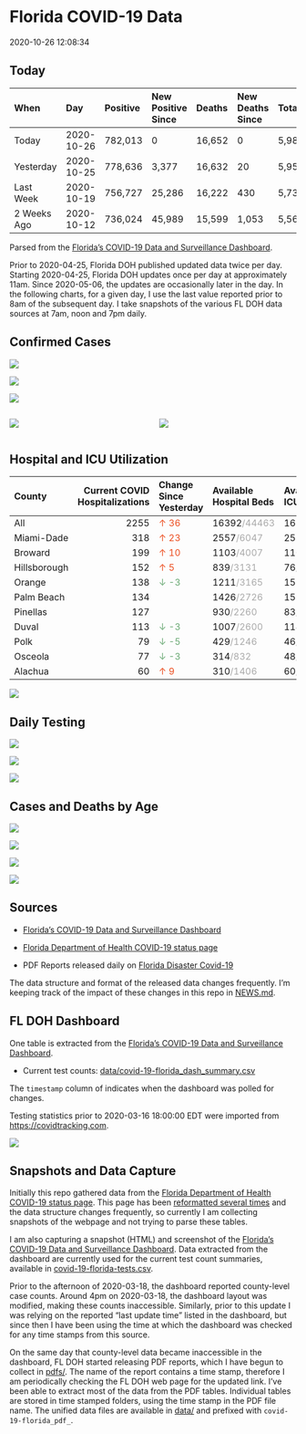Florida COVID-19 Data
================
2020-10-26 12:08:34

## Today

| When        | Day        | Positive | New Positive Since | Deaths | New Deaths Since | Total     |
| :---------- | :--------- | :------- | :----------------- | :----- | :--------------- | :-------- |
| Today       | 2020-10-26 | 782,013  | 0                  | 16,652 | 0                | 5,984,749 |
| Yesterday   | 2020-10-25 | 778,636  | 3,377              | 16,632 | 20               | 5,952,723 |
| Last Week   | 2020-10-19 | 756,727  | 25,286             | 16,222 | 430              | 5,739,283 |
| 2 Weeks Ago | 2020-10-12 | 736,024  | 45,989             | 15,599 | 1,053            | 5,567,283 |

Parsed from the [Florida’s COVID-19 Data and Surveillance
Dashboard](https://fdoh.maps.arcgis.com/apps/opsdashboard/index.html#/8d0de33f260d444c852a615dc7837c86).

Prior to 2020-04-25, Florida DOH published updated data twice per day.
Starting 2020-04-25, Florida DOH updates once per day at approximately
11am. Since 2020-05-06, the updates are occasionally later in the day.
In the following charts, for a given day, I use the last value reported
prior to 8am of the subsequent day. I take snapshots of the various FL
DOH data sources at 7am, noon and 7pm daily.

## Confirmed Cases

![](plots/covid-19-florida-daily-test-changes.png)

![](plots/covid-19-florida-deaths-by-day.png)

![](plots/covid-19-florida-county-top-6.png)

<div class="columns">

<div class="column is-full-mobile">

![](plots/covid-19-florida-testing.png)

</div>

<div class="column is-full-mobile">

![](plots/covid-19-florida-total-positive.png)

</div>

</div>

## Hospital and ICU Utilization

| County       | Current COVID Hospitalizations | Change Since Yesterday                   | Available Hospital Beds                      | Available ICU Beds                         |
| :----------- | -----------------------------: | :--------------------------------------- | :------------------------------------------- | :----------------------------------------- |
| All          |                           2255 | <span style="color: #EC4E20">↑ 36</span> | 16392<span style="color: #aaa">/44463</span> | 1657<span style="color: #aaa">/4377</span> |
| Miami-Dade   |                            318 | <span style="color: #EC4E20">↑ 23</span> | 2557<span style="color: #aaa">/6047</span>   | 255<span style="color: #aaa">/689</span>   |
| Broward      |                            199 | <span style="color: #EC4E20">↑ 10</span> | 1103<span style="color: #aaa">/4007</span>   | 110<span style="color: #aaa">/344</span>   |
| Hillsborough |                            152 | <span style="color: #EC4E20">↑ 5</span>  | 839<span style="color: #aaa">/3131</span>    | 76<span style="color: #aaa">/307</span>    |
| Orange       |                            138 | <span style="color: #6BAA75">↓ -3</span> | 1211<span style="color: #aaa">/3165</span>   | 155<span style="color: #aaa">/249</span>   |
| Palm Beach   |                            134 |                                          | 1426<span style="color: #aaa">/2726</span>   | 159<span style="color: #aaa">/231</span>   |
| Pinellas     |                            127 |                                          | 930<span style="color: #aaa">/2260</span>    | 83<span style="color: #aaa">/228</span>    |
| Duval        |                            113 | <span style="color: #6BAA75">↓ -3</span> | 1007<span style="color: #aaa">/2600</span>   | 114<span style="color: #aaa">/308</span>   |
| Polk         |                             79 | <span style="color: #6BAA75">↓ -5</span> | 429<span style="color: #aaa">/1246</span>    | 46<span style="color: #aaa">/135</span>    |
| Osceola      |                             77 | <span style="color: #6BAA75">↓ -3</span> | 314<span style="color: #aaa">/832</span>     | 48<span style="color: #aaa">/75</span>     |
| Alachua      |                             60 | <span style="color: #EC4E20">↑ 9</span>  | 310<span style="color: #aaa">/1406</span>    | 60<span style="color: #aaa">/248</span>    |

![](plots/covid-19-florida-icu-usage.png)

## Daily Testing

![](plots/covid-19-florida-tests-per-case.png)

<!-- ![](plots/covid-19-florida-change-new-cases.png) -->

![](plots/covid-19-florida-tests-percent-positive.png)

![](plots/covid-19-florida-test-and-case-growth.png)

## Cases and Deaths by Age

![](plots/covid-19-florida-weekly-events-by-age.png)

![](plots/covid-19-florida-age.png)

![](plots/covid-19-florida-age-deaths.png)

![](plots/covid-19-florida-age-sex.png)

## Sources

  - [Florida’s COVID-19 Data and Surveillance
    Dashboard](https://fdoh.maps.arcgis.com/apps/opsdashboard/index.html#/8d0de33f260d444c852a615dc7837c86)

  - [Florida Department of Health COVID-19 status
    page](http://www.floridahealth.gov/diseases-and-conditions/COVID-19/)

  - PDF Reports released daily on [Florida Disaster
    Covid-19](http://www.floridahealth.gov/diseases-and-conditions/COVID-19/)

The data structure and format of the released data changes frequently.
I’m keeping track of the impact of these changes in this repo in
[NEWS.md](NEWS.md).

## FL DOH Dashboard

One table is extracted from the [Florida’s COVID-19 Data and
Surveillance
Dashboard](https://fdoh.maps.arcgis.com/apps/opsdashboard/index.html#/8d0de33f260d444c852a615dc7837c86).

  - Current test counts:
    [data/covid-19-florida\_dash\_summary.csv](data/covid-19-florida_dash_summary.csv)

The `timestamp` column of indicates when the dashboard was polled for
changes.

Testing statistics prior to 2020-03-16 18:00:00 EDT were imported from
<https://covidtracking.com>.

![](screenshots/fodh_maps_arcgis_com__apps__opsdashboard.png)

## Snapshots and Data Capture

Initially this repo gathered data from the [Florida Department of Health
COVID-19 status
page](http://www.floridahealth.gov/diseases-and-conditions/COVID-19/).
This page has been [reformatted several
times](screenshots/floridahealth_gov__diseases-and-conditions__COVID-19.png)
and the data structure changes frequently, so currently I am collecting
snapshots of the webpage and not trying to parse these tables.

I am also capturing a snapshot (HTML) and screenshot of the [Florida’s
COVID-19 Data and Surveillance
Dashboard](https://fdoh.maps.arcgis.com/apps/opsdashboard/index.html#/8d0de33f260d444c852a615dc7837c86).
Data extracted from the dashboard are currently used for the current
test count summaries, available in
[covid-19-florida-tests.csv](covid-19-florida-tests.csv).

Prior to the afternoon of 2020-03-18, the dashboard reported
county-level case counts. Around 4pm on 2020-03-18, the dashboard layout
was modified, making these counts inaccessible. Similarly, prior to this
update I was relying on the reported “last update time” listed in the
dashboard, but since then I have been using the time at which the
dashboard was checked for any time stamps from this source.

On the same day that county-level data became inaccessible in the
dashboard, FL DOH started releasing PDF reports, which I have begun to
collect in [pdfs/](pdfs/). The name of the report contains a time stamp,
therefore I am periodically checking the FL DOH web page for the updated
link. I’ve been able to extract most of the data from the PDF tables.
Individual tables are stored in time stamped folders, using the time
stamp in the PDF file name. The unified data files are available in
[data/](data/) and prefixed with `covid-19-florida_pdf_`.
